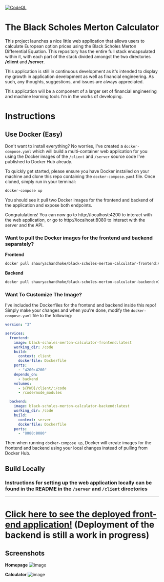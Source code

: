 [![CodeQL](https://github.com/schan-2040/black-scholes-merton-calculator/workflows/CodeQL/badge.svg)](https://github.com/schan-2040/black-scholes-merton-calculator/actions/workflows/codeql-analysis.yml)

# The Black Scholes Merton Calculator
This project launches a nice little web application that allows users to calculate European option prices using the Black Scholes Merton Differential Equation. This repository has the entire full stack encapsulated within it, with each part of the stack divided amongst the two directories **/client** and **/server**.


This application is still in continuous development as it's intended to display my growth in application development as well as financial engineering. As such, any thoughts, suggestions, and issues are always appreciated.

This application will be a component of a larger set of financial engineering and machine learning tools I'm in the works of developing.

# Instructions
## Use Docker (Easy)
Don't want to install everything? No worries, I've created a `docker-compose.yaml` which will build a multi-container web application for you using the Docker images of the `/client` and `/server` source code I've published to Docker Hub already.

To quickly get started, please ensure you have Docker installed on your machine and clone this repo containing the `docker-compose.yaml` file. Once cloned, simply run in your terminal:

```sh
docker-compose up
```

You should see it pull two Docker images for the frontend and backend of the application and expose both endpoints.

Congratulations! You can now go to http://localhost:4200 to interact with the web application, or go to http://localhost:8080 to interact with the server and the API.

### Want to pull the Docker images for the frontend and backend separately?

**Frontend**
```sh
docker pull shauryachandhoke/black-scholes-merton-calculator-frontend:v1
```

**Backend**
```sh
docker pull shauryachandhoke/black-scholes-merton-calculator-backend:v1
```

### Want To Customize The Image?
I've included the Dockerfiles for the frontend and backend inside this repo! Simply make your changes and when you're done, modify the `docker-compose.yaml` file to the following:

```yaml
version: "3"

services:
  frontend:
    image: black-scholes-merton-calculator-frontend:latest
    working_dir: /code
    build:
      context: client
      dockerfile: Dockerfile
    ports:
      - "4200:4200"
    depends_on:
      - backend
    volumes:
      - ${PWD}/client/:/code
      - /code/node_modules

  backend:
    image: black-scholes-merton-calculator-backend:latest
    working_dir: /code
    build:
      context: server
      dockerfile: Dockerfile
    ports:
      - "8080:8080"
```

Then when running `docker-compose up`, Docker will create images for the frontend and backend using your local changes instead of pulling from Docker Hub.

## Build Locally
### Instructions for setting up the web application locally can be found in the README in the `/server` and `/client` directories

***

# [Click here to see the deployed front-end application!](https://shaurya-chandhoke.github.io/black-scholes-merton-calculator) (Deployment of the backend is still a work in progress)

## Screenshots
**Homepage**
![image](https://user-images.githubusercontent.com/38062430/121475280-331f5900-c993-11eb-9c11-ff1633d3e96d.png)

**Calculator**
![image](https://user-images.githubusercontent.com/38062430/123017157-09eec780-d39a-11eb-96b1-c4c9c58b1a2c.png)




